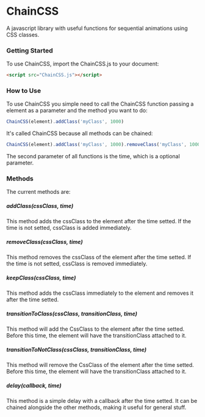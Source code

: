 # ChainCSS
A javascript library with useful functions for sequential animations using CSS classes.

### Getting Started
To use ChainCSS, import the ChainCSS.js to your document:
```html
<script src="ChainCSS.js"></script>
```

### How to Use

To use ChainCSS you simple need to call the ChainCSS function passing a element as a parameter and the method you want to do:


```javascript
ChainCSS(element).addClass('myClass', 1000)
```

It's called ChainCSS because all methods can be chained:
```javascript
ChainCSS(element).addClass('myClass', 1000).removeClass('myClass', 1000).keepClass('KeepForThatTime', 1000)
```
The second parameter of all functions is the time, which is a optional parameter.

### Methods

The current methods are:

##### addClass(cssClass, time)
This method adds the cssClass to the element after the time setted. If the time is not setted, cssClass is added immediately.

##### removeClass(cssClass, time)
This method removes the cssClass of the element after the time setted. If the time is not setted, cssClass is removed immediately.

##### keepClass(cssClass, time)
This method adds the cssClass immediately to the element and removes it after the time setted.

##### transitionToClass(cssClass, transitionClass, time)
This method will add the CssClass to the element after the time setted. Before this time, the element will have the transitionClass attached to it.

##### transitionToNotClass(cssClass, transitionClass, time)
This method will remove the CssClass of the element after the time setted. Before this time, the element will have the transitionClass attached to it.

##### delay(callback, time)
This method is a simple delay with a callback after the time setted. It can be chained alongside the other methods, making it useful for general stuff.
